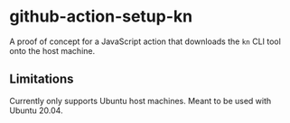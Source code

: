 # github-action-setup-kn

A proof of concept for a JavaScript action that downloads the `kn` CLI tool onto the host machine.

## Limitations

Currently only supports Ubuntu host machines. Meant to be used with Ubuntu 20.04.
